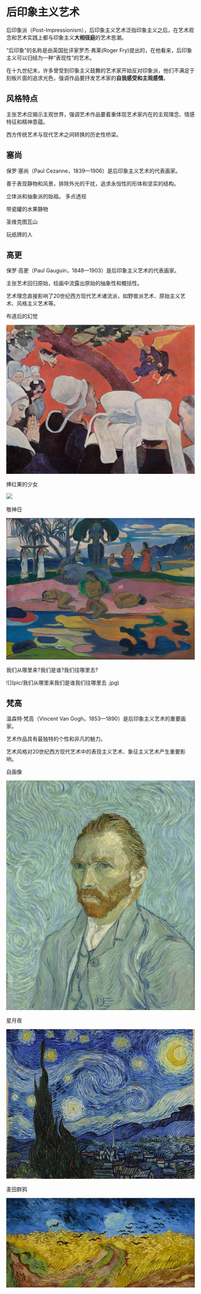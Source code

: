# 后印象主义艺术

后印象派（Post-Impressionism），后印象主义艺术泛指印象主义之后，在艺术观念和艺术实践上都与印象主义**大相径庭**的艺术思潮。

“后印象”的名称是由英国批评家罗杰·弗莱(Roger Fry)提出的，在他看来，后印象主义可以归结为一种“表现性”的艺术。

在十九世纪末，许多曾受到印象主义鼓舞的艺术家开始反对印象派，他们不满足于刻板片面的追求光色，强调作品要抒发艺术家的**自我感受和主观感情**。

## 风格特点

主张艺术应揭示主观世界，强调艺术作品要着重体现艺术家内在的主观理念、情感特征和精神意蕴。

西方传统艺术与现代艺术之间转换的历史性桥梁。

## 塞尚

保罗·塞尚（Paul Cezanne，1839—1906）是后印象主义艺术的代表画家。

善于表现静物和风景，排除外光的干扰，追求永恒性的形体和坚实的结构。

立体派和抽象派的始祖。 多点透视

带瓷罐的水果静物

圣维克图瓦山

玩纸牌的人

## 高更

保罗·高更（Paul Gauguin，1848—1903）是后印象主义艺术的代表画家。

主张艺术回归原始，绘画中流露出原始的抽象性和概括性。

艺术理念直接影响了20世纪西方现代艺术诸流派，如野兽派艺术、原始主义艺术、风格主义艺术等。

布道后的幻觉

![](pic/布道后的幻觉.jpg)

捧红果的少女

![](pic/捧红果的少女.jpg)

敬神日

![](pic/敬神日.jpg)

我们从哪里来?我们是谁?我们往哪里去? 

![](pic/我们从哪里来我们是谁我们往哪里去 .jpg)

## 梵高

温森特·梵高（Vincent Van Gogh，1853—1890）是后印象主义艺术的重要画家。

艺术作品具有最独特的个性和非凡的魅力。

艺术风格对20世纪西方现代艺术中的表现主义艺术、象征主义艺术产生重要影响。

自画像

![](pic/Vincent_van_Gogh_-_Self-Portrait.jpg)

星月夜

![](pic/800px-Van_Gogh_-_Starry_Night.jpg)

麦田群鸦

![](pic/Vincent_van_Gogh_-_Wheatfield_with_crows.jpg)

